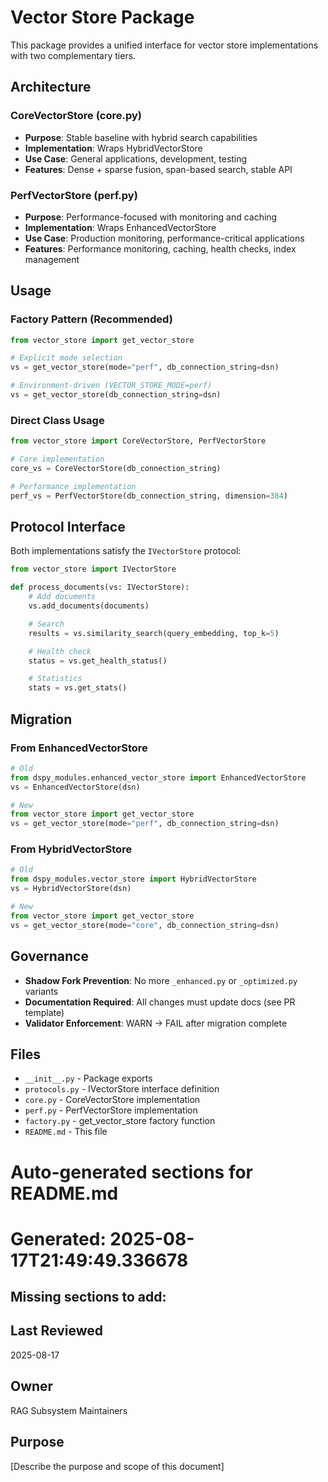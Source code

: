 # Vector Store Package

This package provides a unified interface for vector store implementations with two complementary tiers.

## Architecture

### CoreVectorStore (core.py)
- **Purpose**: Stable baseline with hybrid search capabilities
- **Implementation**: Wraps HybridVectorStore
- **Use Case**: General applications, development, testing
- **Features**: Dense + sparse fusion, span-based search, stable API

### PerfVectorStore (perf.py)
- **Purpose**: Performance-focused with monitoring and caching
- **Implementation**: Wraps EnhancedVectorStore
- **Use Case**: Production monitoring, performance-critical applications
- **Features**: Performance monitoring, caching, health checks, index management

## Usage

### Factory Pattern (Recommended)
```python
from vector_store import get_vector_store

# Explicit mode selection
vs = get_vector_store(mode="perf", db_connection_string=dsn)

# Environment-driven (VECTOR_STORE_MODE=perf)
vs = get_vector_store(db_connection_string=dsn)
```

### Direct Class Usage
```python
from vector_store import CoreVectorStore, PerfVectorStore

# Core implementation
core_vs = CoreVectorStore(db_connection_string)

# Performance implementation
perf_vs = PerfVectorStore(db_connection_string, dimension=384)
```

## Protocol Interface

Both implementations satisfy the `IVectorStore` protocol:

```python
from vector_store import IVectorStore

def process_documents(vs: IVectorStore):
    # Add documents
    vs.add_documents(documents)

    # Search
    results = vs.similarity_search(query_embedding, top_k=5)

    # Health check
    status = vs.get_health_status()

    # Statistics
    stats = vs.get_stats()
```

## Migration

### From EnhancedVectorStore
```python
# Old
from dspy_modules.enhanced_vector_store import EnhancedVectorStore
vs = EnhancedVectorStore(dsn)

# New
from vector_store import get_vector_store
vs = get_vector_store(mode="perf", db_connection_string=dsn)
```

### From HybridVectorStore
```python
# Old
from dspy_modules.vector_store import HybridVectorStore
vs = HybridVectorStore(dsn)

# New
from vector_store import get_vector_store
vs = get_vector_store(mode="core", db_connection_string=dsn)
```

## Governance

- **Shadow Fork Prevention**: No more `_enhanced.py` or `_optimized.py` variants
- **Documentation Required**: All changes must update docs (see PR template)
- **Validator Enforcement**: WARN → FAIL after migration complete

## Files

- `__init__.py` - Package exports
- `protocols.py` - IVectorStore interface definition
- `core.py` - CoreVectorStore implementation
- `perf.py` - PerfVectorStore implementation
- `factory.py` - get_vector_store factory function
- `README.md` - This file

<!-- README_AUTOFIX_START -->
# Auto-generated sections for README.md
# Generated: 2025-08-17T21:49:49.336678

## Missing sections to add:

## Last Reviewed

2025-08-17

## Owner

RAG Subsystem Maintainers

## Purpose

[Describe the purpose and scope of this document]

<!-- README_AUTOFIX_END -->
